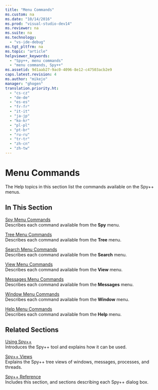 ```yaml
---
title: "Menu Commands"
ms.custom: na
ms.date: "10/14/2016"
ms.prod: "visual-studio-dev14"
ms.reviewer: na
ms.suite: na
ms.technology: 
  - "vs-ide-debug"
ms.tgt_pltfrm: na
ms.topic: "article"
helpviewer_keywords: 
  - "Spy++, menu commands"
  - "menu commands, Spy++"
ms.assetid: 9d1aab27-9ac0-4096-8e12-c47503acb2e9
caps.latest.revision: 4
ms.author: "mikejo"
manager: "ghogen"
translation.priority.ht: 
  - "cs-cz"
  - "de-de"
  - "es-es"
  - "fr-fr"
  - "it-it"
  - "ja-jp"
  - "ko-kr"
  - "pl-pl"
  - "pt-br"
  - "ru-ru"
  - "tr-tr"
  - "zh-cn"
  - "zh-tw"
---
```

# Menu Commands
The Help topics in this section list the commands available on the Spy++ menus.  
  
## In This Section  
 [Spy Menu Commands](../debugger/spy-menu-commands.md)  
 Describes each command available from the **Spy** menu.  
  
 [Tree Menu Commands](../debugger/tree-menu-commands.md)  
 Describes each command available from the **Tree** menu.  
  
 [Search Menu Commands](../debugger/search-menu-commands.md)  
 Describes each command available from the **Search** menu.  
  
 [View Menu Commands](../debugger/view-menu-commands.md)  
 Describes each command available from the **View** menu.  
  
 [Messages Menu Commands](../debugger/messages-menu-commands.md)  
 Describes each command available from the **Messages** menu.  
  
 [Window Menu Commands](../debugger/window-menu-commands.md)  
 Describes each command available from the **Window** menu.  
  
 [Help Menu Commands](../debugger/help-menu-commands.md)  
 Describes each command available from the **Help** menu.  
  
## Related Sections  
 [Using Spy++](../debugger/using-spy--.md)  
 Introduces the Spy++ tool and explains how it can be used.  
  
 [Spy++ Views](../debugger/spy---views.md)  
 Explains the Spy++ tree views of windows, messages, processes, and threads.  
  
 [Spy++ Reference](../debugger/spy---reference.md)  
 Includes this section, and sections describing each Spy++ dialog box.